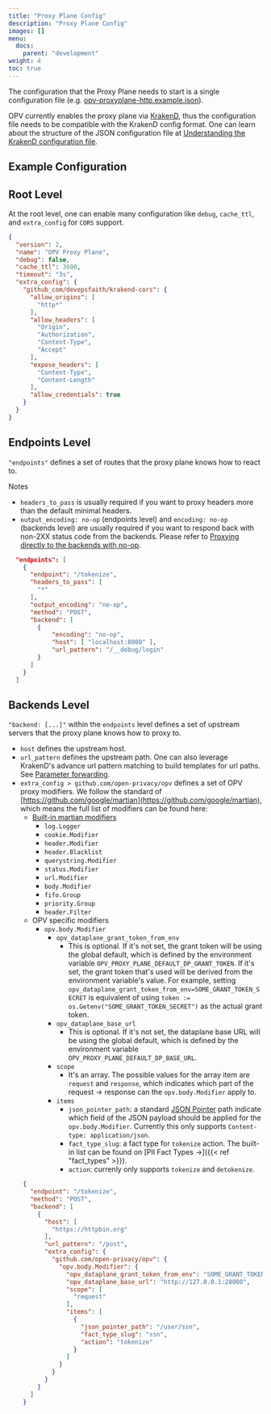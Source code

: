 ```yaml
---
title: "Proxy Plane Config"
description: "Proxy Plane Config"
images: []
menu:
  docs:
    parent: "development"
weight: 4
toc: true
---
```


The configuration that the Proxy Plane needs to start is a single configuration
file (e.g. [opv-proxyplane-http.example.json](https://github.com/open-privacy/opv/blob/53eb70c1ce9aaaa897863982efb468df487ce7c0/cmd/proxyplane/opv-proxyplane-http.example.json#L105)).

OPV currently enables the proxy plane via [KrakenD](https://www.krakend.io/docs/configuration/overview/),
thus the configuration file needs to be compatible with the KrakenD config format. One
can learn about the structure of the JSON configuration file at [Understanding the KrakenD configuration file](https://www.krakend.io/docs/configuration/structure/).

## Example Configuration

## Root Level

At the root level, one can enable many configuration like `debug`, `cache_ttl`, and `extra_config` for `CORS` support.

```json
{
  "version": 2,
  "name": "OPV Proxy Plane",
  "debug": false,
  "cache_ttl": 3600,
  "timeout": "3s",
  "extra_config": {
    "github_com/devopsfaith/krakend-cors": {
      "allow_origins": [
        "http*"
      ],
      "allow_headers": [
        "Origin",
        "Authorization",
        "Content-Type",
        "Accept"
      ],
      "expose_headers": [
        "Content-Type",
        "Content-Length"
      ],
      "allow_credentials": true
    }
  }
}
```

## Endpoints Level

`"endpoints"` defines a set of routes that the proxy plane knows how to react to.

Notes

- `headers_to_pass` is usually required if you want to proxy headers more than the default minimal headers.
- `output_encoding: no-op` (endpoints level) and `encoding: no-op` (backends level) are usually required if you want to respond back with non-2XX status code from the backends. Please refer to [Proxying directly to the backends with no-op](https://www.krakend.io/docs/endpoints/no-op/#using-no-op-to-proxy-requests).

```json
  "endpoints": [
    {
      "endpoint": "/tokenize",
      "headers_to_pass": [
        "*"
      ],
      "output_encoding": "no-op",
      "method": "POST",
      "backend": [
        {
            "encoding": "no-op",
            "host": [ "localhost:8080" ],
            "url_pattern": "/__debug/login"
        }
      ]
    }
  ]
```

## Backends Level

`"backend: [...]"` within the `endpoints` level defines a set of upstream servers that the proxy plane knows how to proxy to.

- `host` defines the upstream host.
- `url_pattern` defines the upstream path. One can also leverage KrakenD's advance url pattern matching to build templates for url paths. See [Parameter forwarding](https://www.krakend.io/docs/endpoints/parameter-forwarding/#mandatory-query-string-parameters).
- `extra_config > github.com/open-privacy/opv` defines a set of OPV proxy modifiers. We follow the standard of [https://github.com/google/martian](https://github.com/google/martian), which means the full list of modifiers can be found here:
  - [Built-in martian modifiers](https://github.com/google/martian/wiki/Modifier-Reference)
    - `log.Logger`
    - `cookie.Modifier`
    - `header.Modifier`
    - `header.Blacklist`
    - `querystring.Modifier`
    - `status.Modifier`
    - `url.Modifier`
    - `body.Modifier`
    - `fifo.Group`
    - `priority.Group`
    - `header.Filter`
  - OPV specific modifiers
    - `opv.body.Modifier`
      - `opv_dataplane_grant_token_from_env`
        - This is optional. If it's not set, the grant token will be using the global default, which is defined by the environment variable `OPV_PROXY_PLANE_DEFAULT_DP_GRANT_TOKEN`. If it's set, the grant token that's used will be derived from the environment variable's value. For example, setting `opv_dataplane_grant_token_from_env=SOME_GRANT_TOKEN_SECRET` is equivalent of using `token := os.Getenv("SOME_GRANT_TOKEN_SECRET")` as the actual grant token.
      - `opv_dataplane_base_url`
        - This is optional. If it's not set, the dataplane base URL will be using the global default, which is defined by the environment variable `OPV_PROXY_PLANE_DEFAULT_DP_BASE_URL`.
      - `scope`
        - It's an array. The possible values for the array item are `request` and `response`, which indicates which part of the request -> response can the `opv.body.Modifier` apply to.
      - `items`
        - `json_pointer_path`: a standard [JSON Pointer](https://tools.ietf.org/html/rfc6901) path indicate which field of the JSON payload should be applied for the `opv.body.Modifier`. Currently this only supports `Content-type: application/json`.
        - `fact_type_slug`: a fact type for `tokenize` action. The built-in list can be found on [PII Fact Types →]({{< ref "fact_types" >}}).
        - `action`: currenly only supports `tokenize` and `detokenize`.

```json
    {
      "endpoint": "/tokenize",
      "method": "POST",
      "backend": [
        {
          "host": [
            "https://httpbin.org"
          ],
          "url_pattern": "/post",
          "extra_config": {
            "github.com/open-privacy/opv": {
              "opv.body.Modifier": {
                "opv_dataplane_grant_token_from_env": "SOME_GRANT_TOKEN_SECRET",
                "opv_dataplane_base_url": "http://127.0.0.1:28000",
                "scope": [
                  "request"
                ],
                "items": [
                  {
                    "json_pointer_path": "/user/ssn",
                    "fact_type_slug": "ssn",
                    "action": "tokenize"
                  }
                ]
              }
            }
          }
        }
      ]
    }
```
